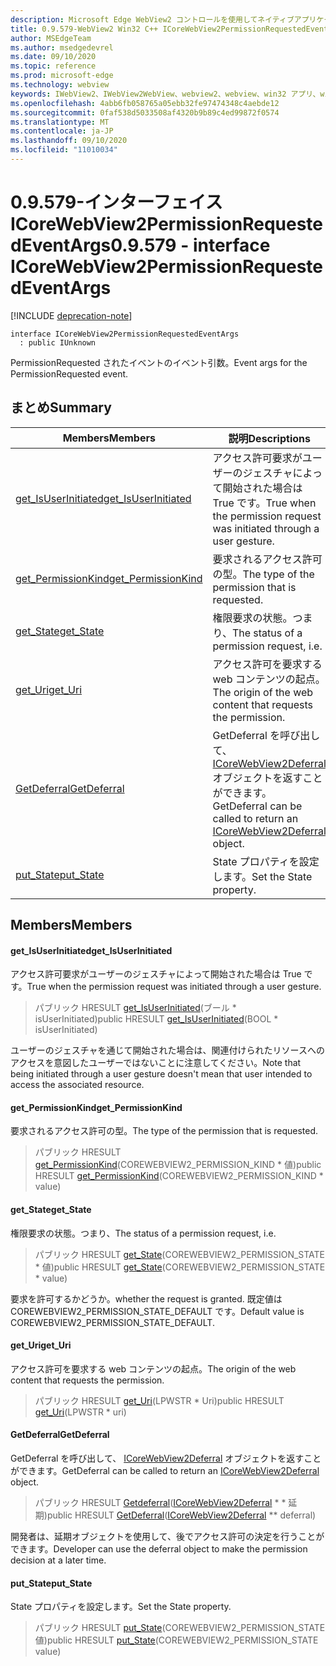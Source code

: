 ```yaml
---
description: Microsoft Edge WebView2 コントロールを使用してネイティブアプリケーションに web 技術 (HTML、CSS、JavaScript) を埋め込む
title: 0.9.579-WebView2 Win32 C++ ICoreWebView2PermissionRequestedEventArgs
author: MSEdgeTeam
ms.author: msedgedevrel
ms.date: 09/10/2020
ms.topic: reference
ms.prod: microsoft-edge
ms.technology: webview
keywords: IWebView2、IWebView2WebView、webview2、webview、win32 アプリ、win32、edge、ICoreWebView2、ICoreWebView2Controller、browser control、edge html、ICoreWebView2PermissionRequestedEventArgs
ms.openlocfilehash: 4abb6fb058765a05ebb32fe97474348c4aebde12
ms.sourcegitcommit: 0faf538d5033508af4320b9b89c4ed99872f0574
ms.translationtype: MT
ms.contentlocale: ja-JP
ms.lasthandoff: 09/10/2020
ms.locfileid: "11010034"
---
```

# <span data-ttu-id="0bc6b-104">0.9.579-インターフェイス ICoreWebView2PermissionRequestedEventArgs</span><span class="sxs-lookup"><span data-stu-id="0bc6b-104">0.9.579 - interface ICoreWebView2PermissionRequestedEventArgs</span></span> 

[!INCLUDE [deprecation-note](../../includes/deprecation-note.md)]

```
interface ICoreWebView2PermissionRequestedEventArgs
  : public IUnknown
```

<span data-ttu-id="0bc6b-105">PermissionRequested されたイベントのイベント引数。</span><span class="sxs-lookup"><span data-stu-id="0bc6b-105">Event args for the PermissionRequested event.</span></span>

## <span data-ttu-id="0bc6b-106">まとめ</span><span class="sxs-lookup"><span data-stu-id="0bc6b-106">Summary</span></span>

 <span data-ttu-id="0bc6b-107">Members</span><span class="sxs-lookup"><span data-stu-id="0bc6b-107">Members</span></span>                        | <span data-ttu-id="0bc6b-108">説明</span><span class="sxs-lookup"><span data-stu-id="0bc6b-108">Descriptions</span></span>
--------------------------------|---------------------------------------------
[<span data-ttu-id="0bc6b-109">get_IsUserInitiated</span><span class="sxs-lookup"><span data-stu-id="0bc6b-109">get_IsUserInitiated</span></span>](#get_isuserinitiated) | <span data-ttu-id="0bc6b-110">アクセス許可要求がユーザーのジェスチャによって開始された場合は True です。</span><span class="sxs-lookup"><span data-stu-id="0bc6b-110">True when the permission request was initiated through a user gesture.</span></span>
[<span data-ttu-id="0bc6b-111">get_PermissionKind</span><span class="sxs-lookup"><span data-stu-id="0bc6b-111">get_PermissionKind</span></span>](#get_permissionkind) | <span data-ttu-id="0bc6b-112">要求されるアクセス許可の型。</span><span class="sxs-lookup"><span data-stu-id="0bc6b-112">The type of the permission that is requested.</span></span>
[<span data-ttu-id="0bc6b-113">get_State</span><span class="sxs-lookup"><span data-stu-id="0bc6b-113">get_State</span></span>](#get_state) | <span data-ttu-id="0bc6b-114">権限要求の状態。つまり、</span><span class="sxs-lookup"><span data-stu-id="0bc6b-114">The status of a permission request, i.e.</span></span>
[<span data-ttu-id="0bc6b-115">get_Uri</span><span class="sxs-lookup"><span data-stu-id="0bc6b-115">get_Uri</span></span>](#get_uri) | <span data-ttu-id="0bc6b-116">アクセス許可を要求する web コンテンツの起点。</span><span class="sxs-lookup"><span data-stu-id="0bc6b-116">The origin of the web content that requests the permission.</span></span>
[<span data-ttu-id="0bc6b-117">GetDeferral</span><span class="sxs-lookup"><span data-stu-id="0bc6b-117">GetDeferral</span></span>](#getdeferral) | <span data-ttu-id="0bc6b-118">GetDeferral を呼び出して、 [ICoreWebView2Deferral](icorewebview2deferral.md) オブジェクトを返すことができます。</span><span class="sxs-lookup"><span data-stu-id="0bc6b-118">GetDeferral can be called to return an [ICoreWebView2Deferral](icorewebview2deferral.md) object.</span></span>
[<span data-ttu-id="0bc6b-119">put_State</span><span class="sxs-lookup"><span data-stu-id="0bc6b-119">put_State</span></span>](#put_state) | <span data-ttu-id="0bc6b-120">State プロパティを設定します。</span><span class="sxs-lookup"><span data-stu-id="0bc6b-120">Set the State property.</span></span>

## <span data-ttu-id="0bc6b-121">Members</span><span class="sxs-lookup"><span data-stu-id="0bc6b-121">Members</span></span>

#### <span data-ttu-id="0bc6b-122">get_IsUserInitiated</span><span class="sxs-lookup"><span data-stu-id="0bc6b-122">get_IsUserInitiated</span></span> 

<span data-ttu-id="0bc6b-123">アクセス許可要求がユーザーのジェスチャによって開始された場合は True です。</span><span class="sxs-lookup"><span data-stu-id="0bc6b-123">True when the permission request was initiated through a user gesture.</span></span>

> <span data-ttu-id="0bc6b-124">パブリック HRESULT [get_IsUserInitiated](#get_isuserinitiated)(ブール \* isUserInitiated)</span><span class="sxs-lookup"><span data-stu-id="0bc6b-124">public HRESULT [get_IsUserInitiated](#get_isuserinitiated)(BOOL \* isUserInitiated)</span></span>

<span data-ttu-id="0bc6b-125">ユーザーのジェスチャを通じて開始された場合は、関連付けられたリソースへのアクセスを意図したユーザーではないことに注意してください。</span><span class="sxs-lookup"><span data-stu-id="0bc6b-125">Note that being initiated through a user gesture doesn't mean that user intended to access the associated resource.</span></span>

#### <span data-ttu-id="0bc6b-126">get_PermissionKind</span><span class="sxs-lookup"><span data-stu-id="0bc6b-126">get_PermissionKind</span></span> 

<span data-ttu-id="0bc6b-127">要求されるアクセス許可の型。</span><span class="sxs-lookup"><span data-stu-id="0bc6b-127">The type of the permission that is requested.</span></span>

> <span data-ttu-id="0bc6b-128">パブリック HRESULT [get_PermissionKind](#get_permissionkind)(COREWEBVIEW2_PERMISSION_KIND \* 値)</span><span class="sxs-lookup"><span data-stu-id="0bc6b-128">public HRESULT [get_PermissionKind](#get_permissionkind)(COREWEBVIEW2_PERMISSION_KIND \* value)</span></span>

#### <span data-ttu-id="0bc6b-129">get_State</span><span class="sxs-lookup"><span data-stu-id="0bc6b-129">get_State</span></span> 

<span data-ttu-id="0bc6b-130">権限要求の状態。つまり、</span><span class="sxs-lookup"><span data-stu-id="0bc6b-130">The status of a permission request, i.e.</span></span>

> <span data-ttu-id="0bc6b-131">パブリック HRESULT [get_State](#get_state)(COREWEBVIEW2_PERMISSION_STATE \* 値)</span><span class="sxs-lookup"><span data-stu-id="0bc6b-131">public HRESULT [get_State](#get_state)(COREWEBVIEW2_PERMISSION_STATE \* value)</span></span>

<span data-ttu-id="0bc6b-132">要求を許可するかどうか。</span><span class="sxs-lookup"><span data-stu-id="0bc6b-132">whether the request is granted.</span></span> <span data-ttu-id="0bc6b-133">既定値は COREWEBVIEW2_PERMISSION_STATE_DEFAULT です。</span><span class="sxs-lookup"><span data-stu-id="0bc6b-133">Default value is COREWEBVIEW2_PERMISSION_STATE_DEFAULT.</span></span>

#### <span data-ttu-id="0bc6b-134">get_Uri</span><span class="sxs-lookup"><span data-stu-id="0bc6b-134">get_Uri</span></span> 

<span data-ttu-id="0bc6b-135">アクセス許可を要求する web コンテンツの起点。</span><span class="sxs-lookup"><span data-stu-id="0bc6b-135">The origin of the web content that requests the permission.</span></span>

> <span data-ttu-id="0bc6b-136">パブリック HRESULT [get_Uri](#get_uri)(LPWSTR \* Uri)</span><span class="sxs-lookup"><span data-stu-id="0bc6b-136">public HRESULT [get_Uri](#get_uri)(LPWSTR \* uri)</span></span>

#### <span data-ttu-id="0bc6b-137">GetDeferral</span><span class="sxs-lookup"><span data-stu-id="0bc6b-137">GetDeferral</span></span> 

<span data-ttu-id="0bc6b-138">GetDeferral を呼び出して、 [ICoreWebView2Deferral](icorewebview2deferral.md) オブジェクトを返すことができます。</span><span class="sxs-lookup"><span data-stu-id="0bc6b-138">GetDeferral can be called to return an [ICoreWebView2Deferral](icorewebview2deferral.md) object.</span></span>

> <span data-ttu-id="0bc6b-139">パブリック HRESULT [Getdeferral](#getdeferral)([ICoreWebView2Deferral](icorewebview2deferral.md) \* \* 延期)</span><span class="sxs-lookup"><span data-stu-id="0bc6b-139">public HRESULT [GetDeferral](#getdeferral)([ICoreWebView2Deferral](icorewebview2deferral.md) \*\* deferral)</span></span>

<span data-ttu-id="0bc6b-140">開発者は、延期オブジェクトを使用して、後でアクセス許可の決定を行うことができます。</span><span class="sxs-lookup"><span data-stu-id="0bc6b-140">Developer can use the deferral object to make the permission decision at a later time.</span></span>

#### <span data-ttu-id="0bc6b-141">put_State</span><span class="sxs-lookup"><span data-stu-id="0bc6b-141">put_State</span></span> 

<span data-ttu-id="0bc6b-142">State プロパティを設定します。</span><span class="sxs-lookup"><span data-stu-id="0bc6b-142">Set the State property.</span></span>

> <span data-ttu-id="0bc6b-143">パブリック HRESULT [put_State](#put_state)(COREWEBVIEW2_PERMISSION_STATE 値)</span><span class="sxs-lookup"><span data-stu-id="0bc6b-143">public HRESULT [put_State](#put_state)(COREWEBVIEW2_PERMISSION_STATE value)</span></span>

